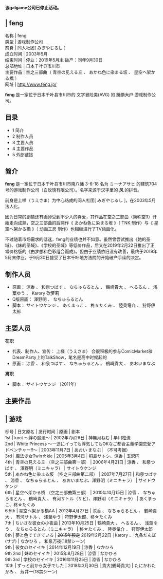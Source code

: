 **该galgame公司已停止活动。**

|  feng  
---  
名称  |  feng   
类型  |  游戏制作公司   
前身  |  同人社团[  みぎやじるし  ]   
成立时间  |  2003年5月   
结束时间  |  停业：2019年5月末  破产：同年9月30日   
总部地址  |  日本千叶县市川市   
主要作品  |  空之三部曲（  青空の见える丘  、  あかね色に染まる坂  、  星空へ架かる橋  ）   
网址  |  http://www.feng.jp/   
  
**feng** 是一家位于日本千叶县市川市的  文字冒险类(AVG)  的 ~~跳票大户~~ 游戏制作公司。

##  目录

  * 1  简介 
  * 2  制作人员 
  * 3  主要人员 
  * 4  主要作品 
  * 5  外部链接 

##  简介

**feng** 是一家位于日本千叶县市川市南八幡 3-6-18 名为  ミーナアサヒ  的建筑704号的游戏制作公司（白玫瑰有限公司）。名字来源于汉字里的
**风** 的拼音。

前身是上样（うえさま）为中心结成的同人社团[  みぎやじるし  ]，在2003年5月法人化。

因为日常的剧情还有画师受到不少人的喜爱，其作品在空之三部曲（简称空3）开始走向成熟，空之三部曲的后两作《  あかね色に染まる坂  》（  TNK
制作）与《  星空へ架かる橋  》（  动画工房  制作）也相继进行了TV动画化。

不过随着市场需求的低迷，feng的业绩也并不如意。虽然曾尝试推出《她的圣域》、《妹的圣域》、《学校的圣域》等低价作品，后又在2019年2月22日推出了正常价格版的《由梦想和色彩组合而成》。但由于业绩依旧没有改善，最终于2019年5月末停业，于9月30日接受了日本千叶地方法院的开始破产手续的决定。

##  制作人员

  * 原画：  涼香  、  和泉つばす  、  なちゅらるとん  、  鶴崎貴大  、  へるるん  、  浅葉ゆう  、  Karory  砍萝莉 
  * Q版原画：  澤野明  、  なちゅらるとん 
  * 脚本：  サイトウケンジ  、  あくまっこ  、  柊☆たくみ  、  陸奥竜介  、  狩野伊太郎 

##  主要人员

**在职**

  * 代表、制作人、宣传：  上様（うえさま）  会很积极的参与ComicMarket和DreamParty上的TalkShow，笔名是高中时候起的 
  * 原画：  涼香  、  和泉つばす  、  なちゅらるとん  、  鶴崎貴大  、  あおいまなぶ 

**离职**

  * 脚本：  サイトウケンジ  （2011年） 

##  主要作品

|  游戏  
---  
标号  |  日文原名  |  发行时间  |  原画  |  剧本   
1st  |  knot 〜絆の魔法〜  |  2002年7月26日  |  神無月ねむ  |  早川柚流   
2nd  |  White Princess 〜一途にイっても浮気してもOKなご都合主義学園恋愛アドベンチャー!!〜  |  2003年11月7日  |  あおい まなぶ  |  （不可考据）   
3rd  |  魔法少女Twin☆kle  |  2005年3月4日  |  桐島サトシ、涼香  |  玉沢円   
4th  |  青空の見える丘  （空之三部曲第一部）  |  2006年4月21日  |  涼香  、  和泉つばす  、  澤野明（ミニキャラ）  |  サイトウケンジ   
5th  |  あかね色に染まる坂  （空之三部曲第二部）  |  2007年7月27日  |  和泉つばす  、  涼香  、  なちゅらるとん  、  あおいまなぶ、澤野明（ミニキャラ）  |  サイトウケンジ   
6th  |  星空へ架かる桥  （空之三部曲第三部）  |  2010年10月15日  |  涼香  、  なちゅらるとん  、  鶴崎貴大  、  有河サトル（サビ）、澤野明（ミニキャラ）  |  あくまっこ、柊☆たくみ   
6.5th  |  星空へ架かる橋AA  |  2012年4月27日  |  涼香  、  なちゅらるとん  、  鶴崎貴大  、  有河サトル  、  浅葉ゆう  |  狩野伊太郎、柊☆たくみ   
7th  |  ちいさな彼女の小夜曲  |  2013年10月25日  |  鶴崎貴大  、  へるるん  、  浅葉ゆう  、  なちゅらるとん（ミニキャラ）  |  柊☆たくみ  、  陸奥竜介  、  狩野伊太郎   
8th  |  夢と色でできている  |  ~~2015年预定~~ 2019年2月22日  |  karory  、  九条だんぼ(サブ)  |  なかひろ  ，  和泉万夜(18禁シーン)   
9th  |  彼女のセイイキ  |  2014年12月19日  |  涼香  |  なかひろ   
9th 2nd  |  妹のセイイキ  |  2015年8月28日  |  涼香  |  なかひろ   
9th 3rd  |  学校のセイイキ  |  2016年11月25日  |  涼香  |  なかひろ   
10th  |  ずっと前から女子でした  |  2018年3月30日  |  貴大(鶴崎貴大)  |  たにかわたかみ  、  芳井一(18禁シーン)   
  
  